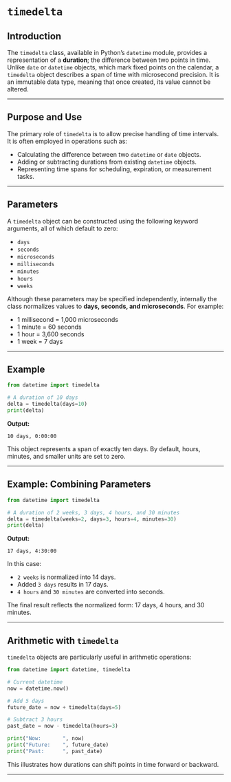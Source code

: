 # `timedelta`

## Introduction

The `timedelta` class, available in Python’s `datetime` module, provides a representation of a **duration**; the difference between two points in time. Unlike `date` or `datetime` objects, which mark fixed points on the calendar, a `timedelta` object describes a span of time with microsecond precision. It is an immutable data type, meaning that once created, its value cannot be altered.

---

## Purpose and Use

The primary role of `timedelta` is to allow precise handling of time intervals. It is often employed in operations such as:

* Calculating the difference between two `datetime` or `date` objects.
* Adding or subtracting durations from existing `datetime` objects.
* Representing time spans for scheduling, expiration, or measurement tasks.

---

## Parameters

A `timedelta` object can be constructed using the following keyword arguments, all of which default to zero:

* `days`
* `seconds`
* `microseconds`
* `milliseconds`
* `minutes`
* `hours`
* `weeks`

Although these parameters may be specified independently, internally the class normalizes values to **days, seconds, and microseconds**. For example:

* 1 millisecond = 1,000 microseconds
* 1 minute = 60 seconds
* 1 hour = 3,600 seconds
* 1 week = 7 days

---

## Example

```python
from datetime import timedelta

# A duration of 10 days
delta = timedelta(days=10)
print(delta)
```

**Output:**

```
10 days, 0:00:00
```

This object represents a span of exactly ten days. By default, hours, minutes, and smaller units are set to zero.

---

## Example: Combining Parameters

```python
from datetime import timedelta

# A duration of 2 weeks, 3 days, 4 hours, and 30 minutes
delta = timedelta(weeks=2, days=3, hours=4, minutes=30)
print(delta)
```

**Output:**

```
17 days, 4:30:00
```

In this case:

* `2 weeks` is normalized into 14 days.
* Added `3 days` results in 17 days.
* `4 hours` and `30 minutes` are converted into seconds.

The final result reflects the normalized form: 17 days, 4 hours, and 30 minutes.

---

## Arithmetic with `timedelta`

`timedelta` objects are particularly useful in arithmetic operations:

```python
from datetime import datetime, timedelta

# Current datetime
now = datetime.now()

# Add 5 days
future_date = now + timedelta(days=5)

# Subtract 3 hours
past_date = now - timedelta(hours=3)

print("Now:       ", now)
print("Future:    ", future_date)
print("Past:      ", past_date)
```

This illustrates how durations can shift points in time forward or backward.

---
